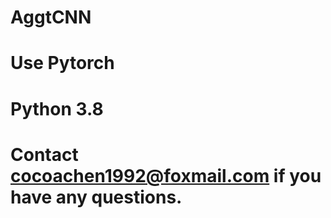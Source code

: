 # AggtCNN
# Use Pytorch
# Python 3.8
# Contact cocoachen1992@foxmail.com if you have any questions.
